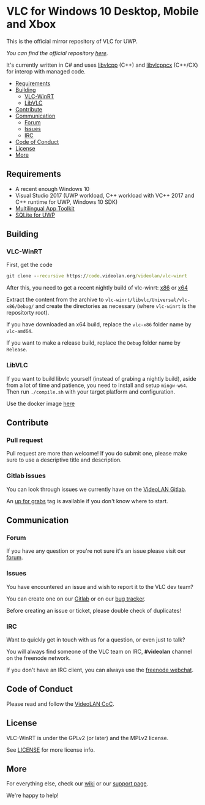 ﻿# VLC for Windows 10 Desktop, Mobile and Xbox

This is the official mirror repository of VLC for UWP.

_You can find the official repository [here](https://code.videolan.org/videolan/vlc-winrt)._

It's currently written in C# and uses [libvlcpp](https://code.videolan.org/videolan/libvlcpp) (C++) and 
[libvlcppcx](https://code.videolan.org/videolan/vlc-winrt/tree/master/modules/libvlcppcx) (C++/CX) for interop with managed code.

- [Requirements](#requirements)
- [Building](#building)
    - [VLC-WinRT](#vlc-winrt)
    - [LibVLC](#libvlc)
- [Contribute](#contribute)
- [Communication](#communication)
    - [Forum](#forum)
    - [Issues](#issues)
    - [IRC](#irc)
- [Code of Conduct](#code-of-conduct)
- [License](#license)
- [More](#more)


## Requirements
* A recent enough Windows 10 
* Visual Studio 2017 (UWP workload, C++ workload with VC++ 2017 and C++ runtime for UWP, Windows 10 SDK)
* [Multilingual App Toolkit](https://marketplace.visualstudio.com/items?itemName=MultilingualAppToolkit.MultilingualAppToolkit-18308)
* [SQLite for UWP](https://marketplace.visualstudio.com/items?itemName=SQLiteDevelopmentTeam.SQLiteforUniversalWindowsPlatform)


## Building

### VLC-WinRT

First, get the code
```cmd
git clone --recursive https://code.videolan.org/videolan/vlc-winrt
```

After this, you need to get a recent nightly build of vlc-winrt: [x86](http://nightlies.videolan.org/build/winrt-i686) or [x64](http://nightlies.videolan.org/build/winrt-x86_64)

Extract the content from the archive to `vlc-winrt/libvlc/Universal/vlc-x86/Debug/` and create the directories as necessary (where `vlc-winrt` is the repositorty root).

If you have downloaded an x64 build, replace the `vlc-x86` folder name by `vlc-amd64`.

If you want to make a release build, replace the `Debug` folder name by `Release`.

### LibVLC

If you want to build libvlc yourself (instead of grabing a nightly build), aside from a lot of time and patience, you need to install and setup `mingw-w64`.
Then run `./compile.sh` with your target platform and configuration.

Use the docker image [here](https://code.videolan.org/videolan/docker-images/blob/master/vlc-winrt-x86_64/Dockerfile)

## Contribute

### Pull request

Pull request are more than welcome! If you do submit one, please make sure to use a descriptive title and description.

### Gitlab issues

You can look through issues we currently have on the [VideoLAN Gitlab](https://code.videolan.org/videolan/vlc-winrt/issues).

An [up for grabs](https://code.videolan.org/videolan/vlc-winrt/issues?label_name%5B%5D=up+for+grabs) tag is available if you don't know where to start.

## Communication

### Forum

If you have any question or you're not sure it's an issue please visit our [forum](https://forum.videolan.org/).

### Issues

You have encountered an issue and wish to report it to the VLC dev team?

You can create one on our [Gitlab](https://code.videolan.org/videolan/vlc-winrt/issues) or on our [bug tracker](https://trac.videolan.org/vlc/).

Before creating an issue or ticket, please double check of duplicates!

### IRC

Want to quickly get in touch with us for a question, or even just to talk?

You will always find someone of the VLC team on IRC, __#videolan__ channel on the freenode network.

If you don't have an IRC client, you can always use the [freenode webchat](https://webchat.freenode.net/).

## Code of Conduct

Please read and follow the [VideoLAN CoC](https://wiki.videolan.org/Code_of_Conduct/).

## License

VLC-WinRT is under the GPLv2 (or later) and the MPLv2 license.

See [LICENSE](./LICENSE) for more license info.

## More

For everything else, check our [wiki](https://wiki.videolan.org/) or our [support page](http://www.videolan.org/support/).

We're happy to help!